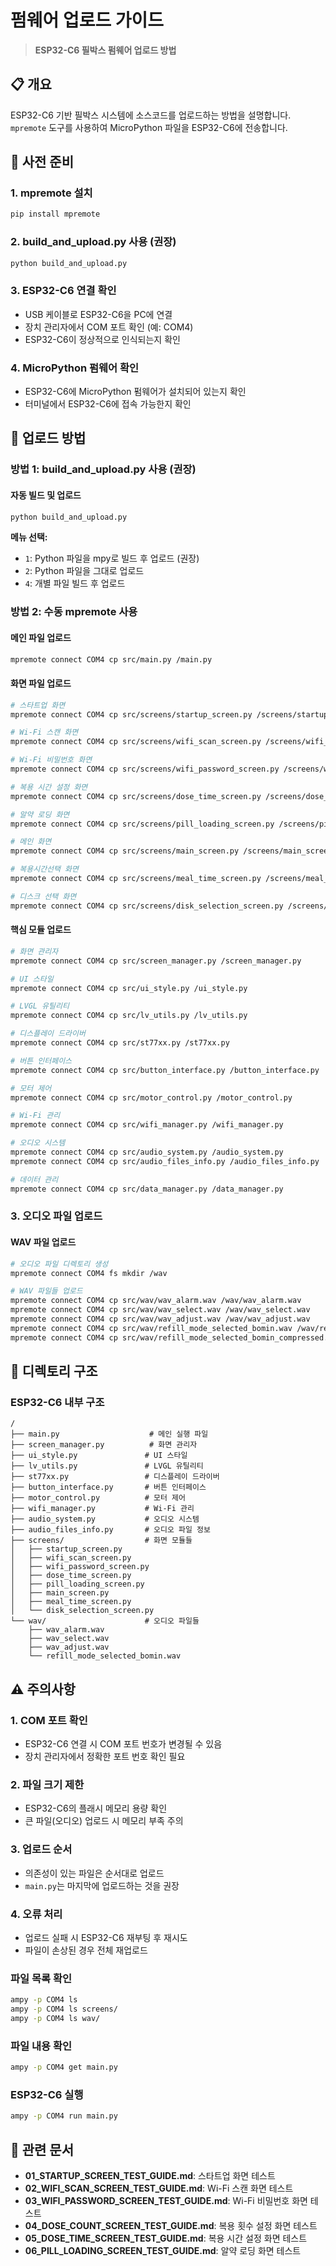 # 펌웨어 업로드 가이드

> **ESP32-C6 필박스 펌웨어 업로드 방법**

## 📋 개요

ESP32-C6 기반 필박스 시스템에 소스코드를 업로드하는 방법을 설명합니다. `mpremote` 도구를 사용하여 MicroPython 파일을 ESP32-C6에 전송합니다.

## 🔧 사전 준비

### 1. mpremote 설치
```bash
pip install mpremote
```

### 2. build_and_upload.py 사용 (권장)
```bash
python build_and_upload.py
```

### 3. ESP32-C6 연결 확인
- USB 케이블로 ESP32-C6을 PC에 연결
- 장치 관리자에서 COM 포트 확인 (예: COM4)
- ESP32-C6이 정상적으로 인식되는지 확인

### 4. MicroPython 펌웨어 확인
- ESP32-C6에 MicroPython 펌웨어가 설치되어 있는지 확인
- 터미널에서 ESP32-C6에 접속 가능한지 확인

## 🚀 업로드 방법

### 방법 1: build_and_upload.py 사용 (권장)

#### 자동 빌드 및 업로드
```bash
python build_and_upload.py
```

**메뉴 선택:**
- `1`: Python 파일을 mpy로 빌드 후 업로드 (권장)
- `2`: Python 파일을 그대로 업로드
- `4`: 개별 파일 빌드 후 업로드

### 방법 2: 수동 mpremote 사용

#### 메인 파일 업로드
```bash
mpremote connect COM4 cp src/main.py /main.py
```

#### 화면 파일 업로드
```bash
# 스타트업 화면
mpremote connect COM4 cp src/screens/startup_screen.py /screens/startup_screen.py

# Wi-Fi 스캔 화면
mpremote connect COM4 cp src/screens/wifi_scan_screen.py /screens/wifi_scan_screen.py

# Wi-Fi 비밀번호 화면
mpremote connect COM4 cp src/screens/wifi_password_screen.py /screens/wifi_password_screen.py

# 복용 시간 설정 화면
mpremote connect COM4 cp src/screens/dose_time_screen.py /screens/dose_time_screen.py

# 알약 로딩 화면
mpremote connect COM4 cp src/screens/pill_loading_screen.py /screens/pill_loading_screen.py

# 메인 화면
mpremote connect COM4 cp src/screens/main_screen.py /screens/main_screen.py

# 복용시간선택 화면
mpremote connect COM4 cp src/screens/meal_time_screen.py /screens/meal_time_screen.py

# 디스크 선택 화면
mpremote connect COM4 cp src/screens/disk_selection_screen.py /screens/disk_selection_screen.py
```

#### 핵심 모듈 업로드
```bash
# 화면 관리자
mpremote connect COM4 cp src/screen_manager.py /screen_manager.py

# UI 스타일
mpremote connect COM4 cp src/ui_style.py /ui_style.py

# LVGL 유틸리티
mpremote connect COM4 cp src/lv_utils.py /lv_utils.py

# 디스플레이 드라이버
mpremote connect COM4 cp src/st77xx.py /st77xx.py

# 버튼 인터페이스
mpremote connect COM4 cp src/button_interface.py /button_interface.py

# 모터 제어
mpremote connect COM4 cp src/motor_control.py /motor_control.py

# Wi-Fi 관리
mpremote connect COM4 cp src/wifi_manager.py /wifi_manager.py

# 오디오 시스템
mpremote connect COM4 cp src/audio_system.py /audio_system.py
mpremote connect COM4 cp src/audio_files_info.py /audio_files_info.py

# 데이터 관리
mpremote connect COM4 cp src/data_manager.py /data_manager.py
```

### 3. 오디오 파일 업로드

#### WAV 파일 업로드
```bash
# 오디오 파일 디렉토리 생성
mpremote connect COM4 fs mkdir /wav

# WAV 파일들 업로드
mpremote connect COM4 cp src/wav/wav_alarm.wav /wav/wav_alarm.wav
mpremote connect COM4 cp src/wav/wav_select.wav /wav/wav_select.wav
mpremote connect COM4 cp src/wav/wav_adjust.wav /wav/wav_adjust.wav
mpremote connect COM4 cp src/wav/refill_mode_selected_bomin.wav /wav/refill_mode_selected_bomin.wav
mpremote connect COM4 cp src/wav/refill_mode_selected_bomin_compressed.wav /wav/refill_mode_selected_bomin_compressed.wav
```

## 📁 디렉토리 구조

### ESP32-C6 내부 구조
```
/
├── main.py                    # 메인 실행 파일
├── screen_manager.py          # 화면 관리자
├── ui_style.py               # UI 스타일
├── lv_utils.py               # LVGL 유틸리티
├── st77xx.py                 # 디스플레이 드라이버
├── button_interface.py       # 버튼 인터페이스
├── motor_control.py          # 모터 제어
├── wifi_manager.py           # Wi-Fi 관리
├── audio_system.py           # 오디오 시스템
├── audio_files_info.py       # 오디오 파일 정보
├── screens/                  # 화면 모듈들
│   ├── startup_screen.py
│   ├── wifi_scan_screen.py
│   ├── wifi_password_screen.py
│   ├── dose_time_screen.py
│   ├── pill_loading_screen.py
│   ├── main_screen.py
│   ├── meal_time_screen.py
│   └── disk_selection_screen.py
└── wav/                      # 오디오 파일들
    ├── wav_alarm.wav
    ├── wav_select.wav
    ├── wav_adjust.wav
    └── refill_mode_selected_bomin.wav
```

## ⚠️ 주의사항

### 1. COM 포트 확인
- ESP32-C6 연결 시 COM 포트 번호가 변경될 수 있음
- 장치 관리자에서 정확한 포트 번호 확인 필요

### 2. 파일 크기 제한
- ESP32-C6의 플래시 메모리 용량 확인
- 큰 파일(오디오) 업로드 시 메모리 부족 주의

### 3. 업로드 순서
- 의존성이 있는 파일은 순서대로 업로드
- `main.py`는 마지막에 업로드하는 것을 권장

### 4. 오류 처리
- 업로드 실패 시 ESP32-C6 재부팅 후 재시도
- 파일이 손상된 경우 전체 재업로드

### 파일 목록 확인
```bash
ampy -p COM4 ls
ampy -p COM4 ls screens/
ampy -p COM4 ls wav/
```

### 파일 내용 확인
```bash
ampy -p COM4 get main.py
```

### ESP32-C6 실행
```bash
ampy -p COM4 run main.py
```

## 🔗 관련 문서

- **01_STARTUP_SCREEN_TEST_GUIDE.md**: 스타트업 화면 테스트
- **02_WIFI_SCAN_SCREEN_TEST_GUIDE.md**: Wi-Fi 스캔 화면 테스트
- **03_WIFI_PASSWORD_SCREEN_TEST_GUIDE.md**: Wi-Fi 비밀번호 화면 테스트
- **04_DOSE_COUNT_SCREEN_TEST_GUIDE.md**: 복용 횟수 설정 화면 테스트
- **05_DOSE_TIME_SCREEN_TEST_GUIDE.md**: 복용 시간 설정 화면 테스트
- **06_PILL_LOADING_SCREEN_TEST_GUIDE.md**: 알약 로딩 화면 테스트

